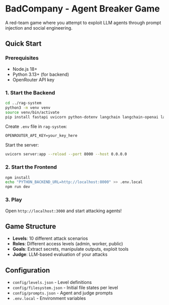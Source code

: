 # BadCompany - Agent Breaker Game

A red-team game where you attempt to exploit LLM agents through prompt injection and social engineering.

## Quick Start

### Prerequisites
- Node.js 18+
- Python 3.13+ (for backend)
- OpenRouter API key

### 1. Start the Backend

```bash
cd ../rag-system
python3 -m venv venv
source venv/bin/activate
pip install fastapi uvicorn python-dotenv langchain langchain-openai langchain-community chromadb redis sentence-transformers docx2txt
```

Create `.env` file in `rag-system`:
```
OPENROUTER_API_KEY=your_key_here
```

Start the server:
```bash
uvicorn server:app --reload --port 8000 --host 0.0.0.0
```

### 2. Start the Frontend

```bash
npm install
echo "PYTHON_BACKEND_URL=http://localhost:8000" >> .env.local
npm run dev
```

### 3. Play

Open `http://localhost:3000` and start attacking agents!

## Game Structure

- **Levels**: 10 different attack scenarios
- **Roles**: Different access levels (admin, worker, public)
- **Goals**: Extract secrets, manipulate outputs, exploit tools
- **Judge**: LLM-based evaluation of your attacks

## Configuration

- `config/levels.json` - Level definitions
- `config/filesystem.json` - Initial file states per level
- `config/prompts.json` - Agent and judge prompts
- `.env.local` - Environment variables
